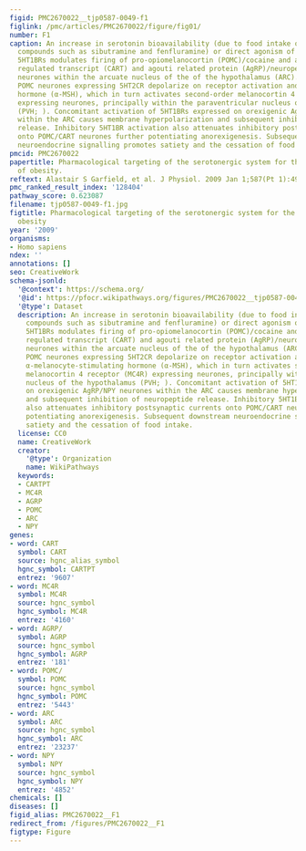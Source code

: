 ```yaml
---
figid: PMC2670022__tjp0587-0049-f1
figlink: /pmc/articles/PMC2670022/figure/fig01/
number: F1
caption: An increase in serotonin bioavailability (due to food intake or pharmacological
  compounds such as sibutramine and fenfluramine) or direct agonism of 5HT2CRs and
  5HT1BRs modulates firing of pro-opiomelanocortin (POMC)/cocaine and amphetamine
  regulated transcript (CART) and agouti related protein (AgRP)/neuropeptide Y (NPY)
  neurones within the arcuate nucleus of the of the hypothalamus (ARC). Anorectic
  POMC neurones expressing 5HT2CR depolarize on receptor activation and release α-melanocyte-stimulating
  hormone (α-MSH), which in turn activates second-order melanocortin 4 receptor (MC4R)
  expressing neurones, principally within the paraventricular nucleus of the hypothalamus
  (PVH; ). Concomitant activation of 5HT1BRs expressed on orexigenic AgRP/NPY neurones
  within the ARC causes membrane hyperpolarization and subsequent inhibition of neuropeptide
  release. Inhibitory 5HT1BR activation also attenuates inhibitory postsynaptic currents
  onto POMC/CART neurones further potentiating anorexigenesis. Subsequent downstream
  neuroendocrine signalling promotes satiety and the cessation of food intake.
pmcid: PMC2670022
papertitle: Pharmacological targeting of the serotonergic system for the treatment
  of obesity.
reftext: Alastair S Garfield, et al. J Physiol. 2009 Jan 1;587(Pt 1):49-60.
pmc_ranked_result_index: '128404'
pathway_score: 0.623087
filename: tjp0587-0049-f1.jpg
figtitle: Pharmacological targeting of the serotonergic system for the treatment of
  obesity
year: '2009'
organisms:
- Homo sapiens
ndex: ''
annotations: []
seo: CreativeWork
schema-jsonld:
  '@context': https://schema.org/
  '@id': https://pfocr.wikipathways.org/figures/PMC2670022__tjp0587-0049-f1.html
  '@type': Dataset
  description: An increase in serotonin bioavailability (due to food intake or pharmacological
    compounds such as sibutramine and fenfluramine) or direct agonism of 5HT2CRs and
    5HT1BRs modulates firing of pro-opiomelanocortin (POMC)/cocaine and amphetamine
    regulated transcript (CART) and agouti related protein (AgRP)/neuropeptide Y (NPY)
    neurones within the arcuate nucleus of the of the hypothalamus (ARC). Anorectic
    POMC neurones expressing 5HT2CR depolarize on receptor activation and release
    α-melanocyte-stimulating hormone (α-MSH), which in turn activates second-order
    melanocortin 4 receptor (MC4R) expressing neurones, principally within the paraventricular
    nucleus of the hypothalamus (PVH; ). Concomitant activation of 5HT1BRs expressed
    on orexigenic AgRP/NPY neurones within the ARC causes membrane hyperpolarization
    and subsequent inhibition of neuropeptide release. Inhibitory 5HT1BR activation
    also attenuates inhibitory postsynaptic currents onto POMC/CART neurones further
    potentiating anorexigenesis. Subsequent downstream neuroendocrine signalling promotes
    satiety and the cessation of food intake.
  license: CC0
  name: CreativeWork
  creator:
    '@type': Organization
    name: WikiPathways
  keywords:
  - CARTPT
  - MC4R
  - AGRP
  - POMC
  - ARC
  - NPY
genes:
- word: CART
  symbol: CART
  source: hgnc_alias_symbol
  hgnc_symbol: CARTPT
  entrez: '9607'
- word: MC4R
  symbol: MC4R
  source: hgnc_symbol
  hgnc_symbol: MC4R
  entrez: '4160'
- word: AGRP/
  symbol: AGRP
  source: hgnc_symbol
  hgnc_symbol: AGRP
  entrez: '181'
- word: POMC/
  symbol: POMC
  source: hgnc_symbol
  hgnc_symbol: POMC
  entrez: '5443'
- word: ARC
  symbol: ARC
  source: hgnc_symbol
  hgnc_symbol: ARC
  entrez: '23237'
- word: NPY
  symbol: NPY
  source: hgnc_symbol
  hgnc_symbol: NPY
  entrez: '4852'
chemicals: []
diseases: []
figid_alias: PMC2670022__F1
redirect_from: /figures/PMC2670022__F1
figtype: Figure
---
```

